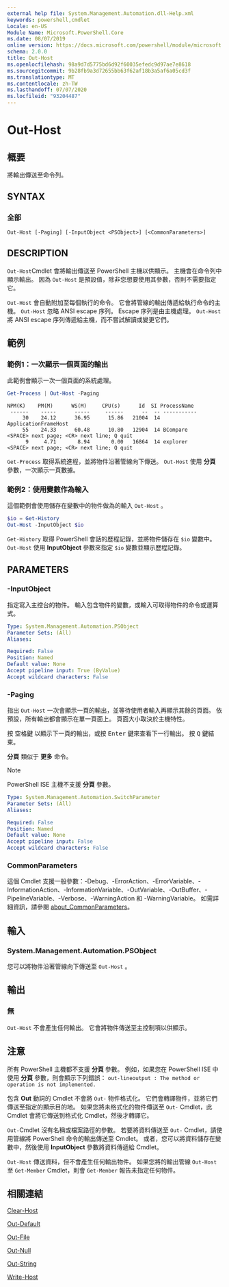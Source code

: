 ```yaml
---
external help file: System.Management.Automation.dll-Help.xml
keywords: powershell,cmdlet
Locale: en-US
Module Name: Microsoft.PowerShell.Core
ms.date: 08/07/2019
online version: https://docs.microsoft.com/powershell/module/microsoft.powershell.core/out-host?view=powershell-6&WT.mc_id=ps-gethelp
schema: 2.0.0
title: Out-Host
ms.openlocfilehash: 98a9d7d5775bd6d92f60035efedc9d97ae7e8618
ms.sourcegitcommit: 9b28fb9a3d72655bb63f62af18b3a5af6a05cd3f
ms.translationtype: MT
ms.contentlocale: zh-TW
ms.lasthandoff: 07/07/2020
ms.locfileid: "93204487"
---
```

# Out-Host

## 概要
將輸出傳送至命令列。

## SYNTAX

### 全部

```
Out-Host [-Paging] [-InputObject <PSObject>] [<CommonParameters>]
```

## DESCRIPTION

`Out-Host`Cmdlet 會將輸出傳送至 PowerShell 主機以供顯示。 主機會在命令列中顯示輸出。 因為 `Out-Host` 是預設值，除非您想要使用其參數，否則不需要指定它。

`Out-Host` 會自動附加至每個執行的命令。 它會將管線的輸出傳遞給執行命令的主機。 `Out-Host` 忽略 ANSI escape 序列。 Escape 序列是由主機處理。 `Out-Host` 將 ANSI escape 序列傳遞給主機，而不嘗試解讀或變更它們。

## 範例

### 範例1：一次顯示一個頁面的輸出

此範例會顯示一次一個頁面的系統處理。

```powershell
Get-Process | Out-Host -Paging
```

```Output
NPM(K)    PM(M)      WS(M)     CPU(s)      Id  SI ProcessName
 ------    -----      -----     ------      --  -- -----------
     30    24.12      36.95      15.86   21004  14 ApplicationFrameHost
     55    24.33      60.48      10.80   12904  14 BCompare
<SPACE> next page; <CR> next line; Q quit
      9     4.71       8.94       0.00   16864  14 explorer
<SPACE> next page; <CR> next line; Q quit
```

`Get-Process` 取得系統進程，並將物件沿著管線向下傳送。 `Out-Host` 使用 **分頁** 參數，一次顯示一頁數據。

### 範例2：使用變數作為輸入

這個範例會使用儲存在變數中的物件做為的輸入 `Out-Host` 。

```powershell
$io = Get-History
Out-Host -InputObject $io
```

`Get-History` 取得 PowerShell 會話的歷程記錄，並將物件儲存在 `$io` 變數中。
`Out-Host` 使用 **InputObject** 參數來指定 `$io` 變數並顯示歷程記錄。

## PARAMETERS

### -InputObject

指定寫入主控台的物件。 輸入包含物件的變數，或輸入可取得物件的命令或運算式。

```yaml
Type: System.Management.Automation.PSObject
Parameter Sets: (All)
Aliases:

Required: False
Position: Named
Default value: None
Accept pipeline input: True (ByValue)
Accept wildcard characters: False
```

### -Paging

指出 `Out-Host` 一次會顯示一頁的輸出，並等待使用者輸入再顯示其餘的頁面。 依預設，所有輸出都會顯示在單一頁面上。 頁面大小取決於主機特性。

按 <kbd>空格鍵</kbd> 以顯示下一頁的輸出，或按 <kbd>Enter</kbd> 鍵來查看下一行輸出。 按 <kbd>Q</kbd> 鍵結束。

**分頁** 類似于 **更多** 命令。

> [!NOTE]
> PowerShell ISE 主機不支援 **分頁** 參數。

```yaml
Type: System.Management.Automation.SwitchParameter
Parameter Sets: (All)
Aliases:

Required: False
Position: Named
Default value: None
Accept pipeline input: False
Accept wildcard characters: False
```

### CommonParameters

這個 Cmdlet 支援一般參數：-Debug、-ErrorAction、-ErrorVariable、-InformationAction、-InformationVariable、-OutVariable、-OutBuffer、-PipelineVariable、-Verbose、-WarningAction 和 -WarningVariable。 如需詳細資訊，請參閱 [about_CommonParameters](https://go.microsoft.com/fwlink/?LinkID=113216)。

## 輸入

### System.Management.Automation.PSObject

您可以將物件沿著管線向下傳送至 `Out-Host` 。

## 輸出

### 無

`Out-Host` 不會產生任何輸出。 它會將物件傳送至主控制項以供顯示。

## 注意

所有 PowerShell 主機都不支援 **分頁** 參數。 例如，如果您在 PowerShell ISE 中使用 **分頁** 參數，則會顯示下列錯誤： `out-lineoutput : The method or operation is not implemented.`

包含 **Out** 動詞的 Cmdlet 不會將 `Out-` 物件格式化。 它們會轉譯物件，並將它們傳送至指定的顯示目的地。 如果您將未格式化的物件傳送至 `Out-` Cmdlet，此 Cmdlet 會將它傳送到格式化 Cmdlet，然後才轉譯它。

`Out-`Cmdlet 沒有名稱或檔案路徑的參數。 若要將資料傳送至 `Out-` Cmdlet，請使用管線將 PowerShell 命令的輸出傳送至 Cmdlet。 或者，您可以將資料儲存在變數中，然後使用 **InputObject** 參數將資料傳遞給 Cmdlet。

`Out-Host` 傳送資料，但不會產生任何輸出物件。 如果您將的輸出管線 `Out-Host` 至 `Get-Member` Cmdlet，則會 `Get-Member` 報告未指定任何物件。

## 相關連結

[Clear-Host](Clear-Host.md)

[Out-Default](Out-Default.md)

[Out-File](../Microsoft.PowerShell.Utility/Out-File.md)

[Out-Null](Out-Null.md)

[Out-String](../Microsoft.PowerShell.Utility/Out-String.md)

[Write-Host](../Microsoft.PowerShell.Utility/Write-Host.md)
